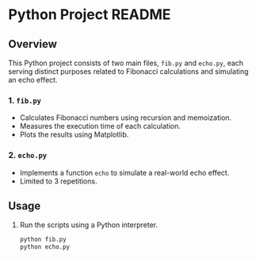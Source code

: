 # Python Project README

## Overview
This Python project consists of two main files, `fib.py` and `echo.py`, each serving distinct purposes related to Fibonacci calculations and simulating an echo effect.

### 1. `fib.py`
- Calculates Fibonacci numbers using recursion and memoization.
- Measures the execution time of each calculation.
- Plots the results using Matplotlib.

### 2. `echo.py`
- Implements a function `echo` to simulate a real-world echo effect.
- Limited to 3 repetitions.

## Usage
1. Run the scripts using a Python interpreter.
   ```bash
   python fib.py
   python echo.py
